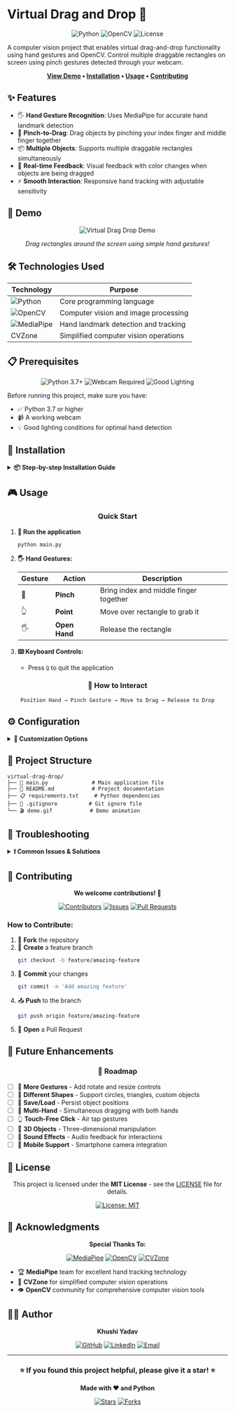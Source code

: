 # Virtual Drag and Drop 🎯

<div align="center">

![Python](https://img.shields.io/badge/Python-3776AB?style=for-the-badge&logo=python&logoColor=white)
![OpenCV](https://img.shields.io/badge/OpenCV-27338e?style=for-the-badge&logo=OpenCV&logoColor=white)
![License](https://img.shields.io/badge/License-MIT-green.svg?style=for-the-badge)

</div>

A computer vision project that enables virtual drag-and-drop functionality using hand gestures and OpenCV. Control multiple draggable rectangles on screen using pinch gestures detected through your webcam.

<div align="center">

**[View Demo](#-demo) • [Installation](#-installation) • [Usage](#-usage) • [Contributing](#-contributing)**

</div>

## ✨ Features

- 🖐️ **Hand Gesture Recognition**: Uses MediaPipe for accurate hand landmark detection
- 🤏 **Pinch-to-Drag**: Drag objects by pinching your index finger and middle finger together
- 📦 **Multiple Objects**: Supports multiple draggable rectangles simultaneously
- 🎨 **Real-time Feedback**: Visual feedback with color changes when objects are being dragged
- ⚡ **Smooth Interaction**: Responsive hand tracking with adjustable sensitivity

## 🚀 Demo

<div align="center">

<!-- Replace with your actual demo GIF -->
![Virtual Drag Drop Demo](https://via.placeholder.com/600x400/000000/FFFFFF?text=Demo+GIF+Here)

*Drag rectangles around the screen using simple hand gestures!*

</div>

## 🛠️ Technologies Used

<div align="center">

| Technology | Purpose |
|------------|---------|
| ![Python](https://img.shields.io/badge/Python-3776AB?style=flat&logo=python&logoColor=white) | Core programming language |
| ![OpenCV](https://img.shields.io/badge/OpenCV-27338e?style=flat&logo=OpenCV&logoColor=white) | Computer vision and image processing |
| ![MediaPipe](https://img.shields.io/badge/MediaPipe-FF6B6B?style=flat&logo=google&logoColor=white) | Hand landmark detection and tracking |
| CVZone | Simplified computer vision operations |

</div>

## 📋 Prerequisites

<div align="center">

![Python 3.7+](https://img.shields.io/badge/Python-3.7%2B-blue)
![Webcam Required](https://img.shields.io/badge/Webcam-Required-green)
![Good Lighting](https://img.shields.io/badge/Lighting-Good%20Conditions-yellow)

</div>

Before running this project, make sure you have:

- ✅ Python 3.7 or higher
- 📹 A working webcam
- 💡 Good lighting conditions for optimal hand detection

## 🔧 Installation

<details>
<summary><b>📦 Step-by-step Installation Guide</b></summary>

### 1. Clone the repository
```bash
git clone https://github.com/yourusername/virtual-drag-drop.git
cd virtual-drag-drop
```

### 2. Create a virtual environment
```bash
python -m venv venv
```

### 3. Activate the virtual environment

**Windows:**
```bash
venv\Scripts\activate
```

**macOS/Linux:**
```bash
source venv/bin/activate
```

### 4. Install required packages
```bash
pip install -r requirements.txt
```

**Or install manually:**
```bash
pip install opencv-python cvzone mediapipe
```

</details>

## 🎮 Usage

<div align="center">

### Quick Start

</div>

1. **🚀 Run the application**
   ```bash
   python main.py
   ```

2. **🖐️ Hand Gestures:**

   <div align="center">
   
   | Gesture | Action | Description |
   |---------|--------|-------------|
   | 🤏 | **Pinch** | Bring index and middle finger together |
   | 👆 | **Point** | Move over rectangle to grab it |
   | 🖐️ | **Open Hand** | Release the rectangle |
   
   </div>

3. **⌨️ Keyboard Controls:**
   - Press `Q` to quit the application

<div align="center">

### 🎯 How to Interact

```
Position Hand → Pinch Gesture → Move to Drag → Release to Drop
```

</div>

## ⚙️ Configuration

<details>
<summary><b>🔧 Customization Options</b></summary>

You can customize the application by modifying these parameters in `main.py`:

```python
# 📹 Camera Settings
cap.set(3, 1280)  # Width
cap.set(4, 720)   # Height

# 🖐️ Hand Detection
detector = HandDetector(detectionCon=0.8)  # Detection confidence

# 🤏 Pinch Sensitivity
if l < 50:  # Lower = more sensitive

# 📦 Rectangle Properties  
DragRect([x * 250 + 150, 150], size=[200, 200])
```

</details>

## 📁 Project Structure

```
virtual-drag-drop/
├── 📄 main.py              # Main application file
├── 📖 README.md            # Project documentation  
├── 📋 requirements.txt     # Python dependencies
├── 🚫 .gitignore          # Git ignore file
└── 🎬 demo.gif            # Demo animation
```

## 🔧 Troubleshooting

<details>
<summary><b>❗ Common Issues & Solutions</b></summary>

### 📹 Camera Issues
- **Problem**: Camera not opening
- **Solution**: 
  - Check if another app is using the camera
  - Try: `cv2.VideoCapture(1)` instead of `cv2.VideoCapture(0)`

### 🖐️ Hand Detection Issues  
- **Problem**: Hand not detected
- **Solutions**:
  - ✅ Ensure good lighting
  - ✅ Keep hand clearly visible
  - ✅ Adjust `detectionCon` parameter

### 📦 Rectangle Not Responding
- **Problem**: Objects won't drag
- **Solutions**:
  - ✅ Check pinch distance on screen
  - ✅ Adjust sensitivity threshold
  - ✅ Ensure hand is in camera view

</details>

## 🤝 Contributing

<div align="center">

**We welcome contributions! 🎉**

[![Contributors](https://img.shields.io/github/contributors/yourusername/virtual-drag-drop)](https://github.com/yourusername/virtual-drag-drop/graphs/contributors)
[![Issues](https://img.shields.io/github/issues/yourusername/virtual-drag-drop)](https://github.com/yourusername/virtual-drag-drop/issues)
[![Pull Requests](https://img.shields.io/github/issues-pr/yourusername/virtual-drag-drop)](https://github.com/yourusername/virtual-drag-drop/pulls)

</div>

### How to Contribute:

1. 🍴 **Fork** the repository
2. 🌿 **Create** a feature branch 
   ```bash
   git checkout -b feature/amazing-feature
   ```
3. 💾 **Commit** your changes 
   ```bash
   git commit -m 'Add amazing feature'
   ```
4. 📤 **Push** to the branch 
   ```bash
   git push origin feature/amazing-feature
   ```
5. 🔄 **Open** a Pull Request

## 🚀 Future Enhancements

<div align="center">

### 🎯 Roadmap

</div>

- [ ] 🔄 **More Gestures** - Add rotate and resize controls
- [ ] 🎨 **Different Shapes** - Support circles, triangles, custom objects  
- [ ] 💾 **Save/Load** - Persist object positions
- [ ] 👥 **Multi-Hand** - Simultaneous dragging with both hands
- [ ] 👆 **Touch-Free Click** - Air tap gestures
- [ ] 🎲 **3D Objects** - Three-dimensional manipulation
- [ ] 🎵 **Sound Effects** - Audio feedback for interactions
- [ ] 📱 **Mobile Support** - Smartphone camera integration

## 📄 License

<div align="center">

This project is licensed under the **MIT License** - see the [LICENSE](LICENSE) file for details.

[![License: MIT](https://img.shields.io/badge/License-MIT-yellow.svg)](https://opensource.org/licenses/MIT)

</div>

## 🙏 Acknowledgments

<div align="center">

**Special Thanks To:**

[![MediaPipe](https://img.shields.io/badge/MediaPipe-FF6B6B?style=flat&logo=google&logoColor=white)](https://mediapipe.dev/)
[![OpenCV](https://img.shields.io/badge/OpenCV-27338e?style=flat&logo=OpenCV&logoColor=white)](https://opencv.org/)
[![CVZone](https://img.shields.io/badge/CVZone-4CAF50?style=flat&logo=python&logoColor=white)](https://github.com/cvzone/cvzone)

</div>

- 🏆 **MediaPipe** team for excellent hand tracking technology
- 🎯 **CVZone** for simplified computer vision operations  
- 👁️ **OpenCV** community for comprehensive computer vision tools

## 👨‍💻 Author

<div align="center">

**Khushi Yadav**

[![GitHub](https://img.shields.io/badge/GitHub-100000?style=for-the-badge&logo=github&logoColor=white)](https://github.com/jessica-murare)
[![LinkedIn](https://img.shields.io/badge/LinkedIn-0077B5?style=for-the-badge&logo=linkedin&logoColor=white)](www.linkedin.com/in/khushi-yadav-81170a310)
[![Email](https://img.shields.io/badge/Email-D14836?style=for-the-badge&logo=gmail&logoColor=white)](mailto:yadavkhushi.31.01@gmail.com)

</div>

---

<div align="center">

### ⭐ **If you found this project helpful, please give it a star!** ⭐

**Made with ❤️ and Python**

[![Stars](https://img.shields.io/github/stars/yourusername/virtual-drag-drop?style=social)](https://github.com/yourusername/virtual-drag-drop/stargazers)
[![Forks](https://img.shields.io/github/forks/yourusername/virtual-drag-drop?style=social)](https://github.com/yourusername/virtual-drag-drop/network/members)

</div>
